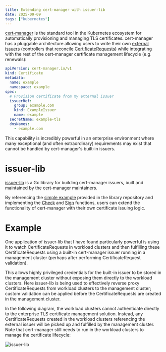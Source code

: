 ```yaml
---
title: Extending cert-manager with issuer-lib
date: 2025-09-09
tags: ["kubernetes"]
---
```


[cert-manager](https://github.com/cert-manager/cert-manager) is the standard tool in the Kubernetes
ecosystem for automatically provisioning and managing TLS certificates. cert-manager has a pluggable
architecture allowing users to write their own [external
issuers](https://cert-manager.io/docs/contributing/external-issuers/) (controllers that reconcile
[CertificateRequests](https://cert-manager.io/docs/usage/certificaterequest/)) while integrating
with the rest of the cert-manager certificate management lifecycle (e.g. renewals):

```yaml
apiVersion: cert-manager.io/v1
kind: Certificate
metadata:
  name: example
  namespace: example
spec:
  # Provision certificate from my external issuer
  issuerRef:
    group: example.com
    kind: ExampleIssuer
    name: example
  secretName: example-tls
  dnsNames:
    - example.com
```

This capability is incredibly powerful in an enterprise environment where many exceptional (and
often extraordinary) requirements may exist that cannot be handled by cert-manager's built-in
issuers.

# issuer-lib

[issuer-lib](https://github.com/cert-manager/issuer-lib) is a Go library for building cert-manager
issuers, built and maintained by the cert-manager maintainers.

By referencing the [simple
example](https://github.com/cert-manager/issuer-lib/tree/main/examples/simple) provided in the
library repository and implementing the
[Check](https://github.com/cert-manager/issuer-lib/blob/d99ad6fb1498659b04babc6635bb6f65b74a6455/examples/simple/controller/signer.go#L66)
and
[Sign](https://github.com/cert-manager/issuer-lib/blob/d99ad6fb1498659b04babc6635bb6f65b74a6455/examples/simple/controller/signer.go#L70)
functions, users can extend the functionality of cert-manager with their own certificate issuing
logic.

# Example

One application of issuer-lib that I have found particularly powerful is using it to watch
CertificateRequests in workload clusters and then fulfilling these CertificateRequests using a
built-in cert-manager issuer running in a management cluster (perhaps after performing
CertificateRequest validation).

This allows highly privileged credentials for the built-in issuer to be stored in the management
cluster without exposing them directly to the workload clusters. Here issuer-lib is being used to
effectively reverse proxy CertificateRequests from workload clusters to the management cluster;
custom validation can be applied before the CertificateRequests are created in the management
cluster.

In the following diagram, the workload clusters cannot authenticate directly to the enterprise TLS
certificate management solution. Instead, any CertificateRequests created in the workload clusters
referencing the external issuer will be picked up and fulfilled by the management cluster. Note that
cert-manager still needs to run in the workload clusters to manage the certificate lifecycle:

![issuer-lib](/img/issuer-lib.png)
